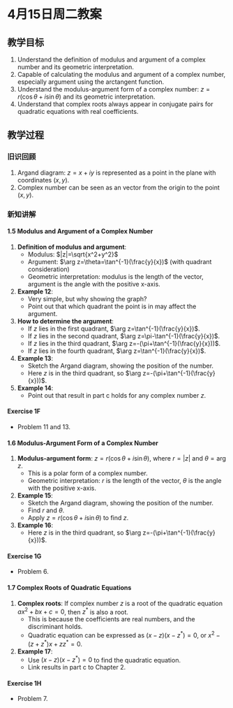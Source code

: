 # 4月15日周二教案

## 教学目标

1. Understand the definition of modulus and argument of a complex number and its geometric interpretation.
2. Capable of calculating the modulus and argument of a complex number, especially argument using the arctangent function.
3. Understand the modulus-argument form of a complex number: $z=r(\cos\theta+i\sin\theta)$ and its geometric interpretation.
4. Understand that complex roots always appear in conjugate pairs for quadratic equations with real coefficients.

## 教学过程

### 旧识回顾

1. Argand diagram: $z=x+iy$ is represented as a point in the plane with coordinates $(x,y)$.
2. Complex number can be seen as an vector from the origin to the point $(x,y)$.

### 新知讲解

#### 1.5 Modulus and Argument of a Complex Number

1. **Definition of modulus and argument**:
   - Modulus: $|z|=\sqrt{x^2+y^2}$
   - Argument: $\arg z=\theta=\tan^{-1}(\frac{y}{x})$ (with quadrant consideration)
   - Geometric interpretation: modulus is the length of the vector, argument is the angle with the positive x-axis.
2. **Example 12**:
   - Very simple, but why showing the graph?
   - Point out that which quadrant the point is in may affect the argument.
3. **How to determine the argument**:
   - If $z$ lies in the first quadrant, $\arg z=\tan^{-1}(\frac{y}{x})$.
   - If $z$ lies in the second quadrant, $\arg z=\pi-\tan^{-1}(\frac{y}{x})$.
   - If $z$ lies in the third quadrant, $\arg z=-(\pi+\tan^{-1}(\frac{y}{x}))$.
   - If $z$ lies in the fourth quadrant, $\arg z=\tan^{-1}(\frac{y}{x})$.
4. **Example 13**:
   - Sketch the Argand diagram, showing the position of the number.
   - Here $z$ is in the third quadrant, so $\arg z=-(\pi+\tan^{-1}(\frac{y}{x}))$.
5. **Example 14**:
   - Point out that result in part c holds for any complex number $z$.

#### Exercise 1F

- Problem 11 and 13.

#### 1.6 Modulus-Argument Form of a Complex Number

1. **Modulus-argument form**: $z=r(\cos\theta+i\sin\theta)$, where $r=|z|$ and $\theta=\arg z$.
   - This is a polar form of a complex number.
   - Geometric interpretation: $r$ is the length of the vector, $\theta$ is the angle with the positive x-axis.
2. **Example 15**:
   - Sketch the Argand diagram, showing the position of the number.
   - Find $r$ and $\theta$.
   - Apply $z=r(\cos\theta+i\sin\theta)$ to find $z$.
3. **Example 16**:
   - Here $z$ is in the third quadrant, so $\arg z=-(\pi+\tan^{-1}(\frac{y}{x}))$.

#### Exercise 1G

- Problem 6.

#### 1.7 Complex Roots of Quadratic Equations

1. **Complex roots**: If complex number $z$ is a root of the quadratic equation $ax^2+bx+c=0$, then $z^*$ is also a root.
   - This is because the coefficients are real numbers, and the discriminant holds.
   - Quadratic equation can be expressed as $(x-z)(x-z^*)=0$, or $x^2-(z+z^*)x+zz^*=0$.
2. **Example 17**:
   - Use $(x-z)(x-z^*)=0$ to find the quadratic equation.
   - Link results in part c to Chapter 2.

#### Exercise 1H

- Problem 7.
